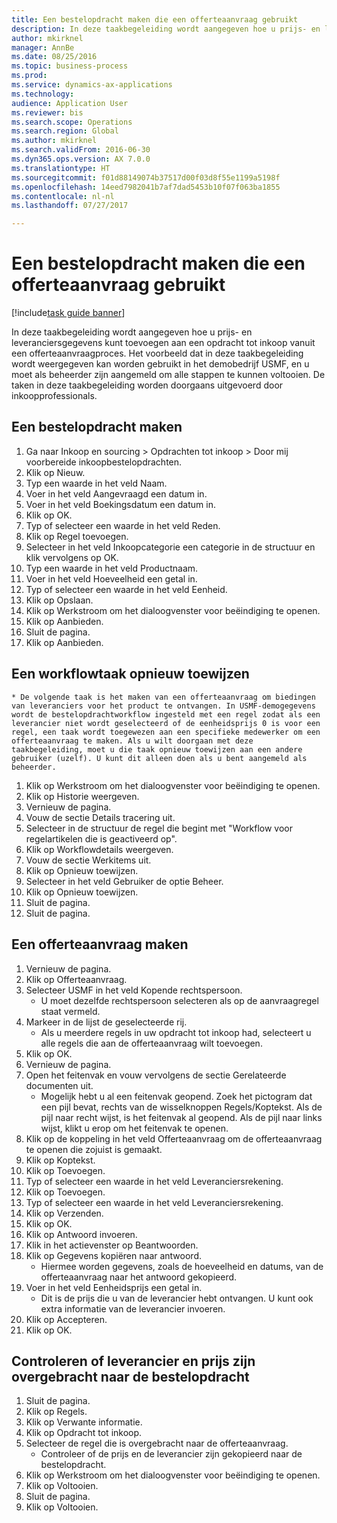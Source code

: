```yaml
--- 
title: Een bestelopdracht maken die een offerteaanvraag gebruikt
description: In deze taakbegeleiding wordt aangegeven hoe u prijs- en leveranciersgegevens kunt toevoegen aan een opdracht tot inkoop vanuit een offerteaanvraagproces.
author: mkirknel
manager: AnnBe
ms.date: 08/25/2016
ms.topic: business-process
ms.prod: 
ms.service: dynamics-ax-applications
ms.technology: 
audience: Application User
ms.reviewer: bis
ms.search.scope: Operations
ms.search.region: Global
ms.author: mkirknel
ms.search.validFrom: 2016-06-30
ms.dyn365.ops.version: AX 7.0.0
ms.translationtype: HT
ms.sourcegitcommit: f01d88149074b37517d00f03d8f55e1199a5198f
ms.openlocfilehash: 14eed7982041b7af7dad5453b10f07f063ba1855
ms.contentlocale: nl-nl
ms.lasthandoff: 07/27/2017

---
```

# <a name="create-a-requisition-that-uses-an-rfq"></a>Een bestelopdracht maken die een offerteaanvraag gebruikt

[!include[task guide banner](../../includes/task-guide-banner.md)]

In deze taakbegeleiding wordt aangegeven hoe u prijs- en leveranciersgegevens kunt toevoegen aan een opdracht tot inkoop vanuit een offerteaanvraagproces. Het voorbeeld dat in deze taakbegeleiding wordt weergegeven kan worden gebruikt in het demobedrijf USMF, en u moet als beheerder zijn aangemeld om alle stappen te kunnen voltooien. De taken in deze taakbegeleiding worden doorgaans uitgevoerd door inkoopprofessionals.


## <a name="create-a-requisition"></a>Een bestelopdracht maken
1. Ga naar Inkoop en sourcing > Opdrachten tot inkoop > Door mij voorbereide inkoopbestelopdrachten.
2. Klik op Nieuw.
3. Typ een waarde in het veld Naam.
4. Voer in het veld Aangevraagd een datum in.
5. Voer in het veld Boekingsdatum een datum in.
6. Klik op OK.
7. Typ of selecteer een waarde in het veld Reden.
8. Klik op Regel toevoegen.
9. Selecteer in het veld Inkoopcategorie een categorie in de structuur en klik vervolgens op OK.
10. Typ een waarde in het veld Productnaam.
11. Voer in het veld Hoeveelheid een getal in.
12. Typ of selecteer een waarde in het veld Eenheid.
13. Klik op Opslaan.
14. Klik op Werkstroom om het dialoogvenster voor beëindiging te openen.
15. Klik op Aanbieden.
16. Sluit de pagina.
17. Klik op Aanbieden.

## <a name="reassign-a-workflow-task"></a>Een workflowtaak opnieuw toewijzen
    * De volgende taak is het maken van een offerteaanvraag om biedingen van leveranciers voor het product te ontvangen. In USMF-demogegevens wordt de bestelopdrachtworkflow ingesteld met een regel zodat als een leverancier niet wordt geselecteerd of de eenheidsprijs 0 is voor een regel, een taak wordt toegewezen aan een specifieke medewerker om een offerteaanvraag te maken. Als u wilt doorgaan met deze taakbegeleiding, moet u die taak opnieuw toewijzen aan een andere gebruiker (uzelf). U kunt dit alleen doen als u bent aangemeld als beheerder.  
1. Klik op Werkstroom om het dialoogvenster voor beëindiging te openen.
2. Klik op Historie weergeven.
3. Vernieuw de pagina.
4. Vouw de sectie Details tracering uit.
5. Selecteer in de structuur de regel die begint met "Workflow voor regelartikelen die is geactiveerd op".
6. Klik op Workflowdetails weergeven.
7. Vouw de sectie Werkitems uit.
8. Klik op Opnieuw toewijzen.
9. Selecteer in het veld Gebruiker de optie Beheer.
10. Klik op Opnieuw toewijzen.
11. Sluit de pagina.
12. Sluit de pagina.

## <a name="create-an-rfq"></a>Een offerteaanvraag maken
1. Vernieuw de pagina.
2. Klik op Offerteaanvraag.
3. Selecteer USMF in het veld Kopende rechtspersoon.
    * U moet dezelfde rechtspersoon selecteren als op de aanvraagregel staat vermeld.  
4. Markeer in de lijst de geselecteerde rij.
    * Als u meerdere regels in uw opdracht tot inkoop had, selecteert u alle regels die aan de offerteaanvraag wilt toevoegen.  
5. Klik op OK.
6. Vernieuw de pagina.
7. Open het feitenvak en vouw vervolgens de sectie Gerelateerde documenten uit.
    * Mogelijk hebt u al een feitenvak geopend. Zoek het pictogram dat een pijl bevat, rechts van de wisselknoppen Regels/Koptekst. Als de pijl naar recht wijst, is het feitenvak al geopend. Als de pijl naar links wijst, klikt u erop om het feitenvak te openen.  
8. Klik op de koppeling in het veld Offerteaanvraag om de offerteaanvraag te openen die zojuist is gemaakt.
9. Klik op Koptekst.
10. Klik op Toevoegen.
11. Typ of selecteer een waarde in het veld Leveranciersrekening.
12. Klik op Toevoegen.
13. Typ of selecteer een waarde in het veld Leveranciersrekening.
14. Klik op Verzenden.
15. Klik op OK.
16. Klik op Antwoord invoeren.
17. Klik in het actievenster op Beantwoorden.
18. Klik op Gegevens kopiëren naar antwoord.
    * Hiermee worden gegevens, zoals de hoeveelheid en datums, van de offerteaanvraag naar het antwoord gekopieerd.  
19. Voer in het veld Eenheidsprijs een getal in.
    * Dit is de prijs die u van de leverancier hebt ontvangen. U kunt ook extra informatie van de leverancier invoeren.  
20. Klik op Accepteren.
21. Klik op OK.

## <a name="verify-that-vendor-and-price-have-been-transferred-to-the-requisition"></a>Controleren of leverancier en prijs zijn overgebracht naar de bestelopdracht
1. Sluit de pagina.
2. Klik op Regels.
3. Klik op Verwante informatie.
4. Klik op Opdracht tot inkoop.
5. Selecteer de regel die is overgebracht naar de offerteaanvraag.
    * Controleer of de prijs en de leverancier zijn gekopieerd naar de bestelopdracht.  
6. Klik op Werkstroom om het dialoogvenster voor beëindiging te openen.
7. Klik op Voltooien.
8. Sluit de pagina.
9. Klik op Voltooien.


